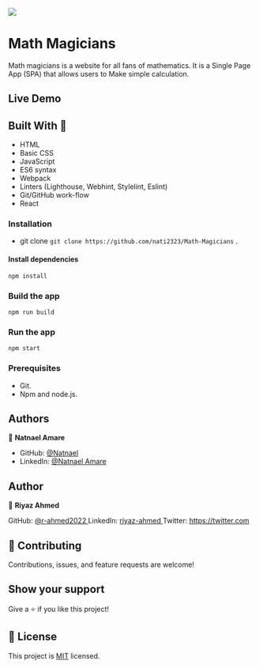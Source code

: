   ![](https://img.shields.io/badge/Microverse-blueviolet) 

# Math Magicians
Math magicians is a website for all fans of mathematics. It is a Single Page App (SPA) that allows users to Make simple calculation.

## Live Demo 

## Built With 🔨

- HTML
- Basic CSS 
- JavaScript
- ES6 syntax
- Webpack
- Linters (Lighthouse, Webhint, Stylelint, Eslint)
- Git/GitHub work-flow
- React
 
### Installation 
- git clone `git clone https://github.com/nati2323/Math-Magicians` .

#### Install dependencies
```
npm install
```
### Build the app
```
npm run build
```
### Run the app

```
npm start
```

### Prerequisites

- Git.
- Npm and node.js.

## Authors

👤 **Natnael Amare**
 
- GitHub: [@Natnael](https://github.com/nati2323)
- LinkedIn: [@Natnael Amare](https://www.linkedin.com/in/natnael-amare-b5844510a/)

## Author 

👤 **Riyaz Ahmed**

GitHub: [@r-ahmed2022 ](https://github.com/r-ahmed2022)
LinkedIn: [riyaz-ahmed ](https://www.linkedin.com/in/riyaz-ahmed-4216a71a8/)
Twitter: [https://twitter.com ](https://twitter.com)


## 🤝 Contributing

Contributions, issues, and feature requests are welcome!

## Show your support

Give a ⭐️ if you like this project!

## 📝 License

This project is [MIT](./MIT.md) licensed.
 
